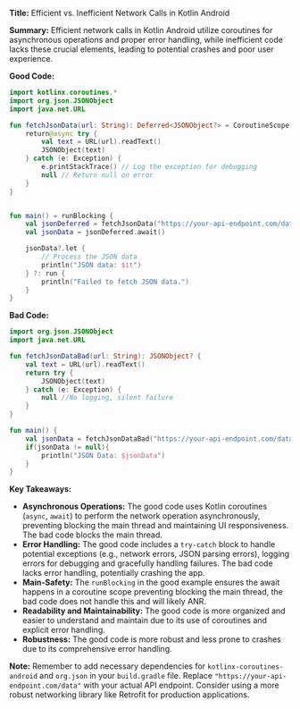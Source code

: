 **Title:** Efficient vs. Inefficient Network Calls in Kotlin Android

**Summary:**  Efficient network calls in Kotlin Android utilize coroutines for asynchronous operations and proper error handling, while inefficient code lacks these crucial elements, leading to potential crashes and poor user experience.

**Good Code:**

```kotlin
import kotlinx.coroutines.*
import org.json.JSONObject
import java.net.URL

fun fetchJsonData(url: String): Deferred<JSONObject?> = CoroutineScope(Dispatchers.IO).async {
    return@async try {
        val text = URL(url).readText()
        JSONObject(text)
    } catch (e: Exception) {
        e.printStackTrace() // Log the exception for debugging
        null // Return null on error
    }
}


fun main() = runBlocking {
    val jsonDeferred = fetchJsonData("https://your-api-endpoint.com/data")
    val jsonData = jsonDeferred.await()

    jsonData?.let {
        // Process the JSON data
        println("JSON data: $it")
    } ?: run {
        println("Failed to fetch JSON data.")
    }
}

```

**Bad Code:**

```kotlin
import org.json.JSONObject
import java.net.URL

fun fetchJsonDataBad(url: String): JSONObject? {
    val text = URL(url).readText()
    return try {
        JSONObject(text)
    } catch (e: Exception) {
        null //No logging, silent failure
    }
}

fun main() {
    val jsonData = fetchJsonDataBad("https://your-api-endpoint.com/data")
    if(jsonData != null){
        println("JSON Data: $jsonData")
    }
}

```

**Key Takeaways:**

* **Asynchronous Operations:** The good code uses Kotlin coroutines (`async`, `await`) to perform the network operation asynchronously, preventing blocking the main thread and maintaining UI responsiveness.  The bad code blocks the main thread.
* **Error Handling:**  The good code includes a `try-catch` block to handle potential exceptions (e.g., network errors, JSON parsing errors), logging errors for debugging and gracefully handling failures. The bad code lacks error handling, potentially crashing the app.
* **Main-Safety:** The `runBlocking` in the good example ensures the await happens in a coroutine scope preventing blocking the main thread, the bad code does not handle this and will likely ANR.
* **Readability and Maintainability:** The good code is more organized and easier to understand and maintain due to its use of coroutines and explicit error handling.
* **Robustness:** The good code is more robust and less prone to crashes due to its comprehensive error handling.


**Note:** Remember to add necessary dependencies for `kotlinx-coroutines-android` and `org.json` in your `build.gradle` file.  Replace `"https://your-api-endpoint.com/data"` with your actual API endpoint.  Consider using a more robust networking library like Retrofit for production applications.
